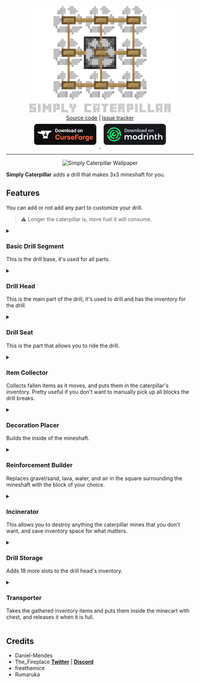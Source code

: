 <div align="center">
	<img src="https://raw.githubusercontent.com/The-Fireplace-Minecraft-Mods/Simply-Caterpillar/1.19.2-fabric/.github/sources/simply-caterpillar-logo.png" alt="Simply Caterpillar Icon" width="403" />
</div>

<div align="center">
	<a href="https://github.com/The-Fireplace-Minecraft-Mods/Simply-Caterpillar" target="_blank">Source code</a>
    |
   	<a href="https://github.com/The-Fireplace-Minecraft-Mods/Simply-Caterpillar/issues" target="_blank">Issue tracker</a>
</div>

<div align="center">
    <a href="https://minecraft.curseforge.com/projects/simply-caterpillar" target="_blank">
        <img src="https://raw.githubusercontent.com/The-Fireplace-Minecraft-Mods/Simply-Caterpillar/1.19.2-fabric/.github/sources/curseforge-badge.png" alt="CurseForge download link" />
    </a>
    <a href="https://modrinth.com/mod/simply-caterpillar" target="_blank">
        <img src="https://raw.githubusercontent.com/The-Fireplace-Minecraft-Mods/Simply-Caterpillar/1.19.2-fabric/.github/sources/modrinth-badge.png" alt="modrinth download link" />
    </a>
</div>

---

<div align="center">
	<img src="https://raw.githubusercontent.com/The-Fireplace-Minecraft-Mods/Simply-Caterpillar/1.19.2-fabric/.github/sources/simply-caterpillar-wallpaper-blender.png" alt="Simply Caterpillar Wallpaper" />
</div>

**Simply Caterpillar** adds a drill that makes 3x3 mineshaft for you.

## Features

You can add or not add any part to customize your drill.

>⚠️ Longer the caterpillar is, more fuel it will consume.

<details>
	<summary>
		<h3>Basic Drill Segment</h3>
		<p>This is the drill base, it's used for all parts.</p>
	</summary>
	<h4>Recipe</h4>
	<img src="https://raw.githubusercontent.com/The-Fireplace-Minecraft-Mods/Simply-Caterpillar/1.19.2-fabric/.github/sources/recipe-drill_base.png" alt="Basic Drill Segment Recipe" />
</details>

<details>
	<summary>
		<h3>Drill Head</h3>
		<p>This is the main part of the drill, it's used to drill and has the inventory for the drill.</p>
	</summary>
	<h4>Screen</h4>
	<p>It has 18 slots of storage built in, and a fuel slot. Power can be toggled in the gui, and fuel consumption will pause when the caterpillar is turned off.</p>
<img src="https://raw.githubusercontent.com/The-Fireplace-Minecraft-Mods/Simply-Caterpillar/1.19.2-fabric/.github/sources/screen-drill_head.png" alt="Drill head screen" width="480" />
	<h4>Recipe</h4>
	<img src="https://raw.githubusercontent.com/The-Fireplace-Minecraft-Mods/Simply-Caterpillar/1.19.2-fabric/.github/sources/recipe-drill_head.png" alt="Drill Head Recipe" />
</details>

<details>
    <summary>
        <h3>Drill Seat</h3>
        <p>This is the part that allows you to ride the drill.</p>
    </summary>
    <h4>Recipe</h4>
    <img src="https://raw.githubusercontent.com/The-Fireplace-Minecraft-Mods/Simply-Caterpillar/1.19.2-fabric/.github/sources/recipe-drill_seat.png" alt="Drill Seat Recipe" />
</details>

<details>
	<summary>
		<h3>Item Collector</h3>
		<p>Collects fallen items as it moves, and puts them in the caterpillar's inventory. Pretty useful if you don't want to manually pick up all blocks the drill breaks.</p>
	</summary>
	<h4>Recipe</h4>
	<img src="https://raw.githubusercontent.com/The-Fireplace-Minecraft-Mods/Simply-Caterpillar/1.19.2-fabric/.github/sources/recipe-collector.png" alt="Item Collector Recipe" />
</details>

<details>
	<summary>
		<h3>Decoration Placer</h3>
		<p>Builds the inside of the mineshaft.</p>
	</summary>
	<h4>Screen</h4>
	<p>This is where you edit the decorations to be placed. By default, it places them similarly to the vanilla mineshafts.</p>
	<img src="https://raw.githubusercontent.com/The-Fireplace-Minecraft-Mods/Simply-Caterpillar/1.19.2-fabric/.github/sources/screen-decoration.png" alt="Decoration Placer Screen" width="480" />
	<h4>Recipe</h4>
	<img src="https://raw.githubusercontent.com/The-Fireplace-Minecraft-Mods/Simply-Caterpillar/1.19.2-fabric/.github/sources/recipe-decoration.png" alt="Decoration Placer Recipe" />
</details>

<details>
	<summary>
		<h3>Reinforcement Builder</h3>
		<p>Replaces gravel/sand, lava, water, and air in the square surrounding the mineshaft with the block of your choice.</p>
	</summary>
	<h4>Screen</h4>
		<p>Edit the blocks used to reinforce the walls here and what gets replaced, so you can keep water, lava, sand, gravel, etc. out of your mineshaft, or build yourself a floor to walk on, and walls and a ceiling if you wish.</p>
	<img src="https://raw.githubusercontent.com/The-Fireplace-Minecraft-Mods/Simply-Caterpillar/1.19.2-fabric/.github/sources/screen-reinforcement.png" alt="Reinforcement Builder Screen" width="480" />
	<h4>Recipe</h4>
	<img src="https://raw.githubusercontent.com/The-Fireplace-Minecraft-Mods/Simply-Caterpillar/1.19.2-fabric/.github/sources/recipe-reinforcement.png" alt="Reinforcement Builder Recipe" />
</details>

<details>
	<summary>
		<h3>Incinerator</h3>
		<p>This allows you to destroy anything the caterpillar mines that you don't want, and save inventory space for what matters.</p>
	</summary>
	<h4>Screen</h4>
	<p>Set anything you don't want to keep to be incinerated here.</p>
	<img src="https://raw.githubusercontent.com/The-Fireplace-Minecraft-Mods/Simply-Caterpillar/1.19.2-fabric/.github/sources/screen-incinerator.png" alt="Incinerator Screen" width="480" />
	<h4>Recipe</h4>
	<img src="https://raw.githubusercontent.com/The-Fireplace-Minecraft-Mods/Simply-Caterpillar/1.19.2-fabric/.github/sources/recipe-incinerator.png" alt="Incinerator Recipe" />
</details>

<details>
	<summary>
		<h3>Drill Storage</h3>
		<p>Adds 18 more slots to the drill head's inventory.</p>
	</summary>
	<h4>Recipe</h4>
	<img src="https://raw.githubusercontent.com/The-Fireplace-Minecraft-Mods/Simply-Caterpillar/1.19.2-fabric/.github/sources/recipe-storage.png" alt="Drill Storage Recipe" />
</details>

<details>
	<summary>
		<h3>Transporter</h3>
		<p>Takes the gathered inventory items and puts them inside the minecart with chest, and releases it when it is full.</p>
	</summary>
    <h4>Screen</h4>
    <p>Put any item inside the minecart with chest.</p>
<img src="https://raw.githubusercontent.com/The-Fireplace-Minecraft-Mods/Simply-Caterpillar/1.19.2-fabric/.github/sources/screen-transporter.png" alt="Transporter Screen" width="480" />
	<h4>Recipe</h4>
	<img src="https://raw.githubusercontent.com/The-Fireplace-Minecraft-Mods/Simply-Caterpillar/1.19.2-fabric/.github/sources/recipe-transporter.png" alt="Transporter Recipe" />
</details>

## Credits

- Daniel-Mendes
- The_Fireplace **[Twitter](https://twitter.com/The_FireplaceMC)** | **[Discord](https://discord.gg/CJ6pNEk)**
- freethemice
- Rumaruka